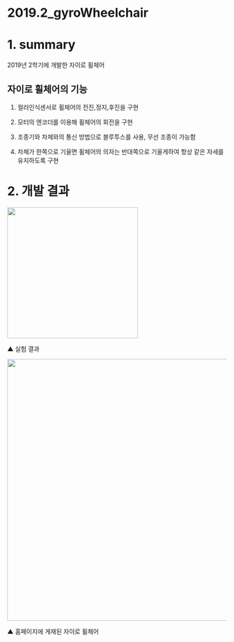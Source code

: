 2019.2_gyroWheelchair
========================

# 1. summary

2019년 2학기에 개발한 자이로 휠체어

## 자이로 휠체어의 기능

1) 컬러인식센서로 휠체어의 전진,정지,후진을 구현

2) 모터의 엔코더를 이용해 휠체어의 회전을 구현

3) 조종기와 차체와의 통신 방법으로 블루투스를 사용, 무선 조종이 가능함

4) 차체가 한쪽으로 기울면 휠체어의 의자는 반대쪽으로 기울게하여 항상 같은 자세를 유지하도록 구현


# 2. 개발 결과

<div><image src="readme_gif.gif" width=300px><p>▲ 실험 결과</</div><div><image src="readme_image.png" width=600px><p>▲ 홈페이지에 게재된 자이로 휠체어 </p></div>
